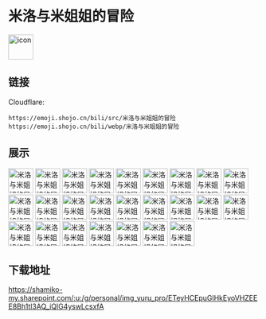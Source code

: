 # 米洛与米姐姐的冒险
<img src="https://emoji.shojo.cn/bili/src/米洛与米姐姐的冒险/icon.png" width="50" height="50" alt="icon">

## 链接
Cloudflare:
```
https://emoji.shojo.cn/bili/src/米洛与米姐姐的冒险
https://emoji.shojo.cn/bili/webp/米洛与米姐姐的冒险
```
## 展示
<img src="https://emoji.shojo.cn/bili/src/米洛与米姐姐的冒险/米洛与米姐姐的冒险-哼.png" width="50" height="50" alt="米洛与米姐姐的冒险-哼">
<img src="https://emoji.shojo.cn/bili/src/米洛与米姐姐的冒险/米洛与米姐姐的冒险-偷笑.png" width="50" height="50" alt="米洛与米姐姐的冒险-偷笑">
<img src="https://emoji.shojo.cn/bili/src/米洛与米姐姐的冒险/米洛与米姐姐的冒险-捧心心.png" width="50" height="50" alt="米洛与米姐姐的冒险-捧心心">
<img src="https://emoji.shojo.cn/bili/src/米洛与米姐姐的冒险/米洛与米姐姐的冒险-擦汗.png" width="50" height="50" alt="米洛与米姐姐的冒险-擦汗">
<img src="https://emoji.shojo.cn/bili/src/米洛与米姐姐的冒险/米洛与米姐姐的冒险-石化.png" width="50" height="50" alt="米洛与米姐姐的冒险-石化">
<img src="https://emoji.shojo.cn/bili/src/米洛与米姐姐的冒险/米洛与米姐姐的冒险-说个茄子.png" width="50" height="50" alt="米洛与米姐姐的冒险-说个茄子">
<img src="https://emoji.shojo.cn/bili/src/米洛与米姐姐的冒险/米洛与米姐姐的冒险-倒地不起.png" width="50" height="50" alt="米洛与米姐姐的冒险-倒地不起">
<img src="https://emoji.shojo.cn/bili/src/米洛与米姐姐的冒险/米洛与米姐姐的冒险-生气发火.png" width="50" height="50" alt="米洛与米姐姐的冒险-生气发火">
<img src="https://emoji.shojo.cn/bili/src/米洛与米姐姐的冒险/米洛与米姐姐的冒险-好耶.png" width="50" height="50" alt="米洛与米姐姐的冒险-好耶">
<img src="https://emoji.shojo.cn/bili/src/米洛与米姐姐的冒险/米洛与米姐姐的冒险-害怕.png" width="50" height="50" alt="米洛与米姐姐的冒险-害怕">
<img src="https://emoji.shojo.cn/bili/src/米洛与米姐姐的冒险/米洛与米姐姐的冒险-？？？.png" width="50" height="50" alt="米洛与米姐姐的冒险-？？？">
<img src="https://emoji.shojo.cn/bili/src/米洛与米姐姐的冒险/米洛与米姐姐的冒险-哭.png" width="50" height="50" alt="米洛与米姐姐的冒险-哭">
<img src="https://emoji.shojo.cn/bili/src/米洛与米姐姐的冒险/米洛与米姐姐的冒险-冲冲冲.png" width="50" height="50" alt="米洛与米姐姐的冒险-冲冲冲">
<img src="https://emoji.shojo.cn/bili/src/米洛与米姐姐的冒险/米洛与米姐姐的冒险-震惊.png" width="50" height="50" alt="米洛与米姐姐的冒险-震惊">
<img src="https://emoji.shojo.cn/bili/src/米洛与米姐姐的冒险/米洛与米姐姐的冒险-大笑.png" width="50" height="50" alt="米洛与米姐姐的冒险-大笑">
<img src="https://emoji.shojo.cn/bili/src/米洛与米姐姐的冒险/米洛与米姐姐的冒险-棒棒.png" width="50" height="50" alt="米洛与米姐姐的冒险-棒棒">
<img src="https://emoji.shojo.cn/bili/src/米洛与米姐姐的冒险/米洛与米姐姐的冒险-无大语.png" width="50" height="50" alt="米洛与米姐姐的冒险-无大语">
<img src="https://emoji.shojo.cn/bili/src/米洛与米姐姐的冒险/米洛与米姐姐的冒险-星星眼.png" width="50" height="50" alt="米洛与米姐姐的冒险-星星眼">
<img src="https://emoji.shojo.cn/bili/src/米洛与米姐姐的冒险/米洛与米姐姐的冒险-卖萌.png" width="50" height="50" alt="米洛与米姐姐的冒险-卖萌">
<img src="https://emoji.shojo.cn/bili/src/米洛与米姐姐的冒险/米洛与米姐姐的冒险-调侃.png" width="50" height="50" alt="米洛与米姐姐的冒险-调侃">
<img src="https://emoji.shojo.cn/bili/src/米洛与米姐姐的冒险/米洛与米姐姐的冒险-酸了.png" width="50" height="50" alt="米洛与米姐姐的冒险-酸了">
<img src="https://emoji.shojo.cn/bili/src/米洛与米姐姐的冒险/米洛与米姐姐的冒险-滑稽.png" width="50" height="50" alt="米洛与米姐姐的冒险-滑稽">
<img src="https://emoji.shojo.cn/bili/src/米洛与米姐姐的冒险/米洛与米姐姐的冒险-阴险.png" width="50" height="50" alt="米洛与米姐姐的冒险-阴险">
<img src="https://emoji.shojo.cn/bili/src/米洛与米姐姐的冒险/米洛与米姐姐的冒险-流鼻血.png" width="50" height="50" alt="米洛与米姐姐的冒险-流鼻血">
<img src="https://emoji.shojo.cn/bili/src/米洛与米姐姐的冒险/米洛与米姐姐的冒险-尬住.png" width="50" height="50" alt="米洛与米姐姐的冒险-尬住">

## 下载地址

https://shamiko-my.sharepoint.com/:u:/g/personal/img_yuru_pro/ETeyHCEpuGlHkEyoVHZEEE8Bh1tl3AQ_iQlG4yswLcsxfA